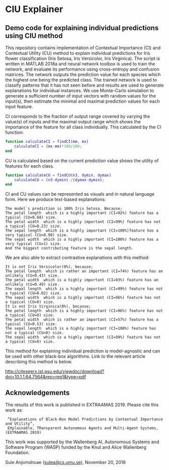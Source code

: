 # CIU Explainer
Demo code for explaining individual predictions using CIU method
--------------------------------------------------
                         
This repository contains implementation of Contextual Importance (CI) and 
Contextual Utility (CU) method to explain individual predictions for Iris flower classification 
(Iris Setosa, Iris Versicolor, Iris Virginica). The script is written in MATLAB 2018a and neural 
network toolbox is used to train the network, and evaluate its performance using cross-entropy 
and confusion matrices. 
The network outputs the prediction value for each species which the highest one being the 
predicted class. The trained network is used to classify patterns that it has not seen before 
and results are used to generate explanations for individual instances.
We use Monte-Carlo simulation to generate a sufficient number of input vectors with random values 
for the input(s), then estimate the minimal and maximal prediction values for each input feature. 

CI corresponds to the fraction of output range covered by varying the value(s) of inputs and the maximal 
output range which shows the importance of the feature for all class individually. This calculated by the CI function:

```matlab
function calculateCI = findCI(mm, mx)
    calculateCI = (mx-mm)*100/100;
end
```
CU is calculated based on the current prediction value shows the utility of features for each class.  

```matlab
function calculateCU = findCU(n3, dymin, dymax)
    calculateCU = (n3-dymin)./(dymax-dymin);
end
```
CI and CU values can be represented as visuals and in natural language form. Here we produce text-based explanations: 

```
The model`s prediction is 100% Iris Setosa. Because;
The petal length  which is a highly important (CI=92%) feature has a typical (CU=0.68) size.
The petal width  which is a highly important (CI=99%) feature has not a typical (CU=0.23) size.
The sepal length  which is a highly important (CI=100%)feature has a very typical (CU=0.98) size.
The sepal width  which is a highly important (CI=100%) feature has a very typical (CU=1) size.
And the biggest contributing feature is the sepal length.
```
 We are also able to extract contrastive explanations with this method: 
```  
It is not Iris Versicolor(0%), because; 
The petal length  which is rather an important (CI=74%) feature has an unlikely (CU=0.43) size.
The petal width  which is a highly important (CI=93%) feature has an unlikely (CU=0.49) size.
The sepal length  which is a highly important (CI=99%) feature has not a typical (CU=0.02) size.
The sepal width  which is a highly important (CI=96%) feature has not a typical (CU=0) size.
It is not Iris Virginica(0%), because; 
The petal length  which is a highly important (CI=96%) feature has not a typical (CU=0) size.
The petal width  which is rather an important (CI=57%) feature has a typical (CU=0.53) size.
The sepal length  which is a highly important (CI=100%) feature has not a typical (CU=0) size.
The sepal width  which is a highly important (CI=99%) feature has not a typical (CU=0) size.
```
This method for explaining individual prediction is model-agnostic and can be used with other black-box algorithms. Link to the relevant article describing this method is below.

 http://citeseerx.ist.psu.edu/viewdoc/download?doi=10.1.1.64.7564&rep=rep1&type=pdf

Acknowledgements
-------------------------- 
The results of this work is published in EXTRAAMAS 2019. Please cite this work as:
```
 “Explanations of Black-Box Model Predictions by Contextual Importance and Utility”, 
 EXplainable, TRansparent Autonomous Agents and Multi-Agent Systems, (EXTRAAMAS 2019)
```
This work was supported by the Wallenberg AI, Autonomous Systems and Software Program (WASP) funded by 
the Knut and Alice Wallenberg Foundation.

  Sule Anjomshoae (sulea@cs.umu.se),
  November 20, 2018
